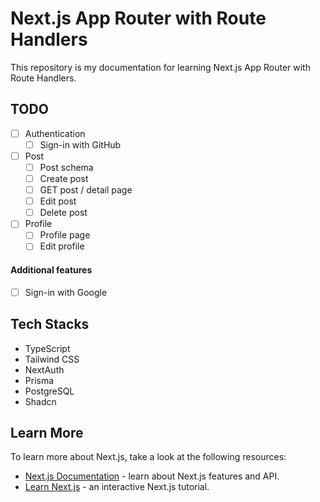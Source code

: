 # Next.js App Router with Route Handlers

This repository is my documentation for learning Next.js App Router with Route Handlers.

## TODO

- [ ] Authentication
  - [ ] Sign-in with GitHub
- [ ] Post
  - [ ] Post schema
  - [ ] Create post
  - [ ] GET post / detail page
  - [ ] Edit post
  - [ ] Delete post
- [ ] Profile
  - [ ] Profile page
  - [ ] Edit profile

#### Additional features

- [ ] Sign-in with Google

## Tech Stacks

- TypeScript
- Tailwind CSS
- NextAuth
- Prisma
- PostgreSQL
- Shadcn

## Learn More

To learn more about Next.js, take a look at the following resources:

- [Next.js Documentation](https://nextjs.org/docs) - learn about Next.js features and API.
- [Learn Next.js](https://nextjs.org/learn) - an interactive Next.js tutorial.

